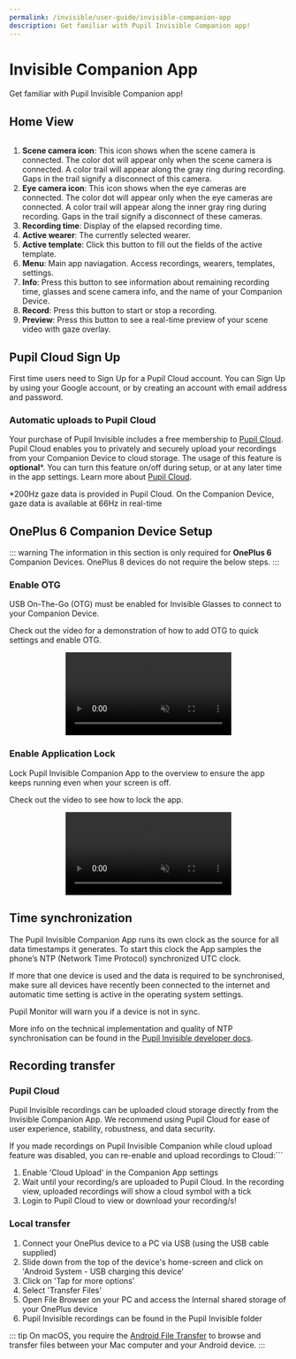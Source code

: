 ```yaml
---
permalink: /invisible/user-guide/invisible-companion-app
description: Get familiar with Pupil Invisible Companion app!
---
```


# Invisible Companion App
Get familiar with Pupil Invisible Companion app!

## Home View
<div class="pb-4" style="display:flex;justify-content:center;">
  <v-img
  :src="require('../../media/invisible/invisible-companion-app/invisible-companion-intro.jpg')"
  max-width=80%
  >
  </v-img>
</div>

1. **Scene camera icon**: This icon shows when the scene camera is connected. The color dot will appear only when the scene camera is connected. A color trail will appear along the gray ring during recording. Gaps in the trail signify a disconnect of this camera.
2. **Eye camera icon**: This icon shows when the eye cameras are connected. The color dot will appear only when the eye cameras are connected. A color trail will appear along the inner gray ring during recording. Gaps in the trail signify a disconnect of these cameras.
3. **Recording time**: Display of the elapsed recording time.
4. **Active wearer**: The currently selected wearer.
5. **Active template**: Click this button to fill out the fields of the active template.
6. **Menu**: Main app naviagation. Access recordings, wearers, templates, settings.
7. **Info**: Press this button to see information about remaining recording time, glasses and scene camera info, and the name of your Companion Device.
8. **Record**: Press this button to start or stop a recording.
9. **Preview**: Press this button to see a real-time preview of your scene video with gaze overlay.


## Pupil Cloud Sign Up

First time users need to Sign Up for a Pupil Cloud account. You can
Sign Up by using your Google account, or by creating an account with
email address and password.

### Automatic uploads to Pupil Cloud

Your purchase of Pupil Invisible includes a free membership to [Pupil Cloud](/cloud). Pupil Cloud enables you to privately 
and securely upload your recordings from your Companion Device to cloud storage. The usage of this feature is **optional***. 
You can turn this feature on/off during setup, or at any later time in the app settings. Learn more about [Pupil Cloud](/cloud).

*200Hz gaze data is provided in Pupil Cloud. On the Companion Device, gaze data is available at 66Hz in real-time
<v-divider></v-divider>

## OnePlus 6 Companion Device Setup

::: warning
The information in this section is only required for **OnePlus 6** Companion Devices. OnePlus 8 devices do not require the below steps.
:::

### Enable OTG
USB On-The-Go (OTG) must be enabled for Invisible Glasses to connect to your Companion Device.

Check out the video for a demonstration of how to add OTG to quick settings and enable OTG.

<div style="display:flex;flex-direction:row;justify-content:center;" class="pb-4">
    <video style="max-height: 700px;" controls muted>
      <source src="../../media/invisible/invisible-companion-app/videos/usb_otg_oneplus6.mp4" type="video/mp4">
    </video>
</div>


### Enable Application Lock

Lock Pupil Invisible Companion App to the overview to ensure the app keeps running even when your screen is off.

Check out the video to see how to lock the app.

<div style="display:flex;flex-direction:row;justify-content:center;" class="pb-4">
   <video style="max-height: 700px;" controls muted>
     <source src="../../media/invisible/invisible-companion-app/videos/app_lock_oneplus6.mp4" type="video/mp4">
   </video>
</div>

## Time synchronization

The Pupil Invisible Companion App runs its own clock as the source for all data timestamps it generates. To start this clock the App samples the phone’s NTP (Network Time Protocol) synchronized UTC clock.

If more that one device is used and the data is required to be synchronised, make sure all devices have recently been connected to the internet and automatic time setting is active in the operating system settings.

Pupil Monitor will warn you if a device is not in sync.

More info on the technical implementation and quality of NTP synchronisation can be found in the [Pupil Invisible developer docs](/developer/invisible/#time-synchronization "Pupil Invisible developer docs - time synchronization").

## Recording transfer
### Pupil Cloud

Pupil Invisible recordings can be uploaded cloud storage directly from the Invisible Companion App. We recommend using Pupil Cloud for ease of user experience, stability, robustness, and data security. 

If you made recordings on Pupil Invisible Companion while cloud upload feature was disabled, you can re-enable and upload recordings to Cloud:```

1) Enable 'Cloud Upload' in the Companion App settings
2) Wait until your recording/s are uploaded to Pupil Cloud. In the recording view, uploaded recordings will show a cloud symbol with a tick
3) Login to Pupil Cloud to view or download your recording/s!

### Local transfer
1) Connect your OnePlus device to a PC via USB (using the USB cable supplied)
2) Slide down from the top of the device's home-screen and click on 'Android System - USB charging this device'
3) Click on 'Tap for more options'
4) Select 'Transfer Files'
5) Open File Browser on your PC and access the Internal shared storage of your OnePlus device
6) Pupil Invisible recordings can be found in the Pupil Invisible folder

::: tip
On macOS, you require the <a href="https://www.android.com/filetransfer/" alt="Android File Transfer website">Android File Transfer</a> to browse and transfer files between your Mac computer and your Android device.
:::
